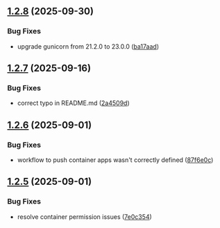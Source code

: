 ## [1.2.8](https://github.com/fabricekrebs/demo-webapp/compare/v1.2.7...v1.2.8) (2025-09-30)


### Bug Fixes

* upgrade gunicorn from 21.2.0 to 23.0.0 ([ba17aad](https://github.com/fabricekrebs/demo-webapp/commit/ba17aad3f13ddd1e350579c30b75970b98046ab0))

## [1.2.7](https://github.com/fabricekrebs/demo-webapp/compare/v1.2.6...v1.2.7) (2025-09-16)


### Bug Fixes

* correct typo in README.md ([2a4509d](https://github.com/fabricekrebs/demo-webapp/commit/2a4509dfb875537566327a4f8db2ccf029c1c46f))

## [1.2.6](https://github.com/fabricekrebs/demo-webapp/compare/v1.2.5...v1.2.6) (2025-09-01)


### Bug Fixes

* workflow to push container apps wasn't correctly defined ([87f6e0c](https://github.com/fabricekrebs/demo-webapp/commit/87f6e0cdf850d262af77fd5066015645a0cf3e6d))

## [1.2.5](https://github.com/fabricekrebs/demo-webapp/compare/v1.2.4...v1.2.5) (2025-09-01)


### Bug Fixes

* resolve container permission issues ([7e0c354](https://github.com/fabricekrebs/demo-webapp/commit/7e0c3548f3e62f4e917f4898f38406410a36a74f))
